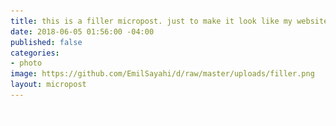 ```yaml
---
title: this is a filler micropost. just to make it look like my website didn't die.
date: 2018-06-05 01:56:00 -04:00
published: false
categories:
- photo
image: https://github.com/EmilSayahi/d/raw/master/uploads/filler.png
layout: micropost
---
```


![ ](https://github.com/EmilSayahi/d/raw/master/uploads/filler.png)
